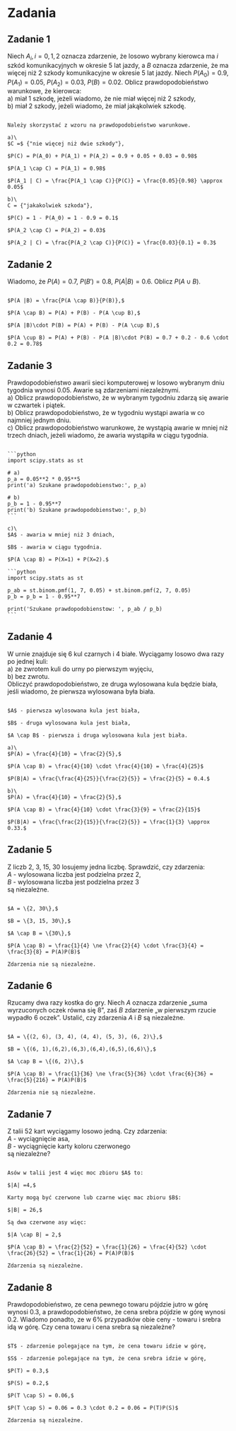 # Zadania

## Zadanie 1

Niech $A_i, i = 0,1,2$ oznacza zdarzenie, że losowo wybrany kierowca ma $i$ szkód komunikacyjnych w okresie 5 lat jazdy, a $B$ oznacza zdarzenie, że ma więcej niż 2 szkody komunikacyjne w okresie 5 lat jazdy. Niech $P(A_0)=0.9$, $P(A_1)=0.05$, $P(A_2)=0.03$, $P(B)=0.02$. Oblicz prawdopodobieństwo warunkowe, że kierowca:\
a) miał 1 szkodę, jeżeli wiadomo, że nie miał więcej niż 2 szkody,\
b) miał 2 szkody, jeżeli wiadomo, że miał jakąkolwiek szkodę.

```{dropdown} Rozwiązanie

Należy skorzystać z wzoru na prawdopodobieństwo warunkowe.

a)\
$C =$ {"nie więcej niż dwie szkody"},

$P(C) = P(A_0) + P(A_1) + P(A_2) = 0.9 + 0.05 + 0.03 = 0.98$

$P(A_1 \cap C) = P(A_1) = 0.98$

$P(A_1 | C) = \frac{P(A_1 \cap C)}{P(C)} = \frac{0.05}{0.98} \approx 0.05$

b)\
C = {"jakakolwiek szkoda"},

$P(C) = 1 - P(A_0) = 1 - 0.9 = 0.1$

$P(A_2 \cap C) = P(A_2) = 0.03$

$P(A_2 | C) = \frac{P(A_2 \cap C)}{P(C)} = \frac{0.03}{0.1} = 0.3$
```

## Zadanie 2

Wiadomo, że $P(A) = 0.7$, $P(B') = 0.8$, $P(A |B) = 0.6$. Oblicz $P(A \cup B)$.

```{dropdown} Rozwiązanie

$P(A |B) = \frac{P(A \cap B)}{P(B)},$

$P(A \cap B) = P(A) + P(B) - P(A \cup B),$

$P(A |B)\cdot P(B) = P(A) + P(B) - P(A \cup B),$

$P(A \cup B) = P(A) + P(B) - P(A |B)\cdot P(B) = 0.7 + 0.2 - 0.6 \cdot 0.2 = 0.78$
```

## Zadanie 3

Prawdopodobieństwo awarii sieci komputerowej w losowo wybranym dniu tygodnia wynosi 0.05. Awarie są zdarzeniami niezależnymi.\
a) Oblicz prawdopodobieństwo, że w wybranym tygodniu zdarzą się awarie w czwartek i piątek.\
b) Oblicz prawdopodobieństwo, że w tygodniu wystąpi awaria w co najmniej jednym dniu.\
c) Oblicz prawdopodobieństwo warunkowe, że wystąpią awarie w mniej niż trzech dniach, jeżeli wiadomo, że awaria wystąpiła w ciągu tygodnia.

````{dropdown} Rozwiązanie

```python
import scipy.stats as st

# a)
p_a = 0.05**2 * 0.95**5 
print('a) Szukane prawdopodobienstwo:', p_a)

# b)
p_b = 1 - 0.95**7 
print('b) Szukane prawdopodobienstwo:', p_b)
```

c)\
$A$ - awaria w mniej niż 3 dniach,

$B$ - awaria w ciągu tygodnia.

$P(A \cap B) = P(X=1) + P(X=2).$

```python
import scipy.stats as st

p_ab = st.binom.pmf(1, 7, 0.05) + st.binom.pmf(2, 7, 0.05)
p_b = p_b = 1 - 0.95**7

print('Szukane prawdopodobienstow: ', p_ab / p_b)
```
````

## Zadanie 4

W urnie znajduje się 6 kul czarnych i 4 białe. Wyciągamy losowo dwa razy po jednej kuli:\
a) ze zwrotem kuli do urny po pierwszym wyjęciu,\
b) bez zwrotu.\
Obliczyć prawdopodobieństwo, ze druga wylosowana kula będzie biała, jeśli wiadomo, że
pierwsza wylosowana była biała.

```{dropdown} Rozwiązanie

$A$ - pierwsza wylosowana kula jest biała,

$B$ - druga wylosowana kula jest biała,

$A \cap B$ - pierwsza i druga wylosowana kula jest biała.

a)\
$P(A) = \frac{4}{10} = \frac{2}{5},$

$P(A \cap B) = \frac{4}{10} \cdot \frac{4}{10} = \frac{4}{25}$

$P(B|A) = \frac{\frac{4}{25}}{\frac{2}{5}} = \frac{2}{5} = 0.4.$

b)\
$P(A) = \frac{4}{10} = \frac{2}{5},$

$P(A \cap B) = \frac{4}{10} \cdot \frac{3}{9} = \frac{2}{15}$

$P(B|A) = \frac{\frac{2}{15}}{\frac{2}{5}} = \frac{1}{3} \approx 0.33.$
```

## Zadanie 5

Z liczb 2, 3, 15, 30 losujemy jedna liczbę. Sprawdzić, czy zdarzenia:\
$A$ - wylosowana liczba jest podzielna przez 2,\
$B$ - wylosowana liczba jest podzielna przez 3\
są niezależne.

```{dropdown} Rozwiązanie

$A = \{2, 30\},$

$B = \{3, 15, 30\},$

$A \cap B = \{30\},$

$P(A \cap B) = \frac{1}{4} \ne \frac{2}{4} \cdot \frac{3}{4} = \frac{3}{8} = P(A)P(B)$

Zdarzenia nie są niezależne.
```

## Zadanie 6

Rzucamy dwa razy kostka do gry. Niech $A$ oznacza zdarzenie „suma wyrzuconych oczek równa się 8”, zaś $B$ zdarzenie „w pierwszym rzucie wypadło 6 oczek”. Ustalić, czy zdarzenia $A$ i $B$ są niezależne.

```{dropdown} Rozwiązanie

$A = \{(2, 6), (3, 4), (4, 4), (5, 3), (6, 2)\},$

$B = \{(6, 1),(6,2),(6,3),(6,4),(6,5),(6,6)\},$

$A \cap B = \{(6, 2)\},$

$P(A \cap B) = \frac{1}{36} \ne \frac{5}{36} \cdot \frac{6}{36} = \frac{5}{216} = P(A)P(B)$

Zdarzenia nie są niezależne.
```

## Zadanie 7

Z talii 52 kart wyciągamy losowo jedną. Czy zdarzenia:\
$A$ - wyciągnięcie asa,\
$B$ - wyciągnięcie karty koloru czerwonego\
są niezależne?

```{dropdown} Rozwiązanie

Asów w talii jest 4 więc moc zbioru $A$ to:

$|A| =4,$

Karty mogą być czerwone lub czarne więc mac zbioru $B$:

$|B| = 26,$

Są dwa czerwone asy więc:

$|A \cap B| = 2,$

$P(A \cap B) = \frac{2}{52} = \frac{1}{26} = \frac{4}{52} \cdot \frac{26}{52} = \frac{1}{26} = P(A)P(B)$

Zdarzenia są niezależne.
```

## Zadanie 8

Prawdopodobieństwo, ze cena pewnego towaru pójdzie jutro w górę wynosi 0.3, a prawdopodobieństwo, że cena srebra pójdzie w górę wynosi 0.2. Wiadomo ponadto, ze w 6%
przypadków obie ceny - towaru i srebra idą w górę. Czy cena towaru i cena srebra są
niezależne?

```{dropdown} Rozwiązanie

$T$ - zdarzenie polegające na tym, że cena towaru idzie w górę,

$S$ - zdarzenie polegające na tym, że cena srebra idzie w górę,

$P(T) = 0.3,$

$P(S) = 0.2,$

$P(T \cap S) = 0.06,$

$P(T \cap S) = 0.06 = 0.3 \cdot 0.2 = 0.06 = P(T)P(S)$

Zdarzenia są niezależne.
```
